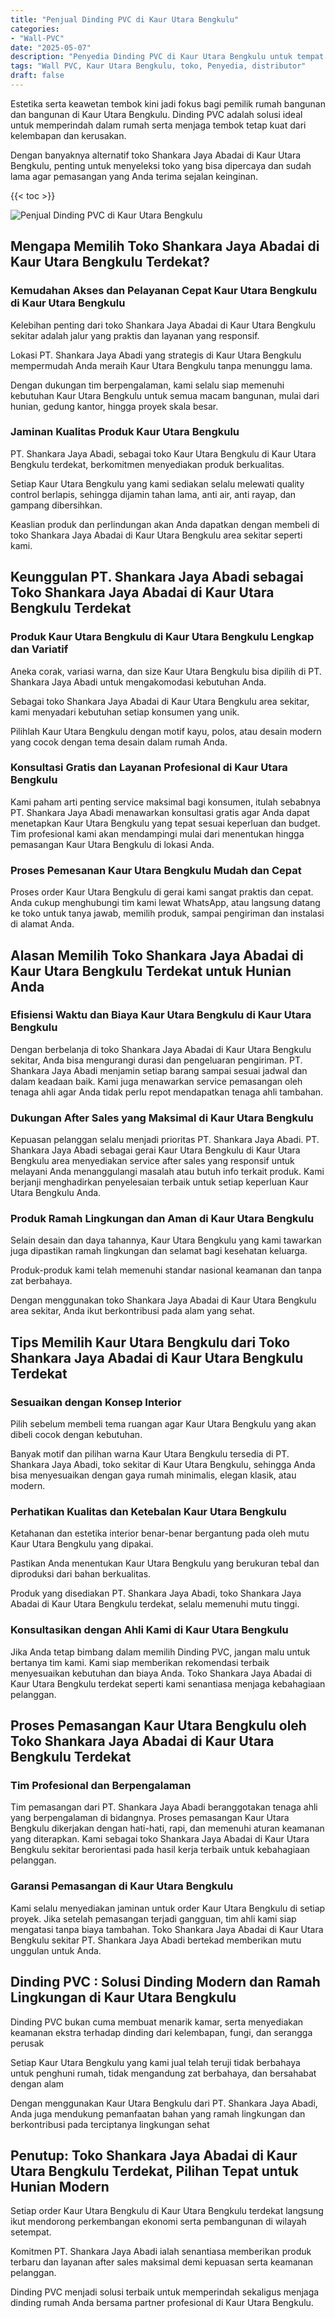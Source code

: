 ```yaml
---
title: "Penjual Dinding PVC di Kaur Utara Bengkulu"
categories: 
- "Wall-PVC"
date: "2025-05-07"
description: "Penyedia Dinding PVC di Kaur Utara Bengkulu untuk tempat tinggal, office, serta ritel. Material terbaik, pilihan motif, warna menarik, dengan layanan instalasi ditangani oleh tenaga ahli berpengalaman dan garansi resmi!|Jasa penjualan Dinding PVC di Kaur Utara Bengkulu untuk keperluan tempat tinggal, office, atau ritel, dengan produk berkualitas dan penempatan oleh tim profesional dan kepastian resmi.|Pilihan Dinding PVC di Kaur Utara Bengkulu yang terpercaya untuk hunian, kantor, dan toko, dengan material berkualitas dan penempatan dikerjakan oleh tenaga ahli profesional serta jaminan resmi.|Distribusi Dinding PVC di Kaur Utara Bengkulu untuk hunian, perkantoran, dan ritel, beserta material unggulan dan instalasi ditangani oleh teknisi ahli, disertai dengan kepastian resmi.}"
tags: "Wall PVC, Kaur Utara Bengkulu, toko, Penyedia, distributor"
draft: false
---
```


Estetika serta keawetan tembok kini jadi fokus bagi pemilik rumah bangunan dan bangunan di Kaur Utara Bengkulu.  Dinding PVC  adalah solusi ideal untuk memperindah dalam rumah serta menjaga tembok tetap kuat dari kelembapan dan kerusakan.

Dengan banyaknya alternatif toko Shankara Jaya Abadai di Kaur Utara Bengkulu, penting untuk menyeleksi toko yang bisa dipercaya dan sudah lama agar pemasangan yang Anda terima sejalan keinginan.

{{< toc >}}

![Penjual Dinding PVC di Kaur Utara Bengkulu](/images/Wall-PVC/Penjual-Dinding-PVC-di-Kaur-Utara-Bengkulu.png)


## Mengapa Memilih Toko Shankara Jaya Abadai di Kaur Utara Bengkulu Terdekat?

### Kemudahan Akses dan Pelayanan Cepat Kaur Utara Bengkulu di Kaur Utara Bengkulu

Kelebihan penting dari toko Shankara Jaya Abadai di Kaur Utara Bengkulu sekitar adalah jalur yang praktis dan layanan yang responsif.

Lokasi PT. Shankara Jaya Abadi yang strategis di Kaur Utara Bengkulu mempermudah Anda meraih Kaur Utara Bengkulu tanpa menunggu lama.

Dengan dukungan tim berpengalaman, kami selalu siap memenuhi kebutuhan Kaur Utara Bengkulu untuk semua macam bangunan, mulai dari hunian, gedung kantor, hingga proyek skala besar.

### Jaminan Kualitas Produk Kaur Utara Bengkulu

PT. Shankara Jaya Abadi, sebagai toko Kaur Utara Bengkulu di Kaur Utara Bengkulu terdekat, berkomitmen menyediakan produk berkualitas.

Setiap Kaur Utara Bengkulu yang kami sediakan selalu melewati quality control berlapis, sehingga dijamin tahan lama, anti air, anti rayap, dan gampang dibersihkan.

Keaslian produk dan perlindungan akan Anda dapatkan dengan membeli di toko Shankara Jaya Abadai di Kaur Utara Bengkulu area sekitar seperti kami.

## Keunggulan PT. Shankara Jaya Abadi sebagai Toko Shankara Jaya Abadai di Kaur Utara Bengkulu Terdekat

### Produk Kaur Utara Bengkulu di Kaur Utara Bengkulu Lengkap dan Variatif

Aneka corak, variasi warna, dan size Kaur Utara Bengkulu bisa dipilih di PT. Shankara Jaya Abadi untuk mengakomodasi kebutuhan Anda.

Sebagai toko Shankara Jaya Abadai di Kaur Utara Bengkulu area sekitar, kami menyadari kebutuhan setiap konsumen yang unik.

Pilihlah Kaur Utara Bengkulu dengan motif kayu, polos, atau desain modern yang cocok dengan tema desain dalam rumah Anda.

### Konsultasi Gratis dan Layanan Profesional di Kaur Utara Bengkulu

Kami paham arti penting service maksimal bagi konsumen, itulah sebabnya PT. Shankara Jaya Abadi menawarkan konsultasi gratis agar Anda dapat menetapkan Kaur Utara Bengkulu yang tepat sesuai keperluan dan budget. Tim profesional kami akan mendampingi mulai dari menentukan hingga pemasangan Kaur Utara Bengkulu di lokasi Anda.

### Proses Pemesanan Kaur Utara Bengkulu Mudah dan Cepat

Proses order Kaur Utara Bengkulu di gerai kami sangat praktis dan cepat. Anda cukup menghubungi tim kami lewat WhatsApp, atau langsung datang ke toko untuk tanya jawab, memilih produk, sampai pengiriman dan instalasi di alamat Anda.

## Alasan Memilih Toko Shankara Jaya Abadai di Kaur Utara Bengkulu Terdekat untuk Hunian Anda

### Efisiensi Waktu dan Biaya Kaur Utara Bengkulu di Kaur Utara Bengkulu

Dengan berbelanja di toko Shankara Jaya Abadai di Kaur Utara Bengkulu sekitar, Anda bisa mengurangi durasi dan pengeluaran pengiriman. PT. Shankara Jaya Abadi menjamin setiap barang sampai sesuai jadwal dan dalam keadaan baik. Kami juga menawarkan service pemasangan oleh tenaga ahli agar Anda tidak perlu repot mendapatkan tenaga ahli tambahan.

### Dukungan After Sales yang Maksimal di Kaur Utara Bengkulu

Kepuasan pelanggan selalu menjadi prioritas PT. Shankara Jaya Abadi. PT. Shankara Jaya Abadi sebagai gerai Kaur Utara Bengkulu di Kaur Utara Bengkulu area menyediakan service after sales yang responsif untuk melayani Anda menanggulangi masalah atau butuh info terkait produk. Kami berjanji menghadirkan penyelesaian terbaik untuk setiap keperluan Kaur Utara Bengkulu Anda.

### Produk Ramah Lingkungan dan Aman di Kaur Utara Bengkulu

Selain desain dan daya tahannya, Kaur Utara Bengkulu yang kami tawarkan juga dipastikan ramah lingkungan dan selamat bagi kesehatan keluarga.

Produk-produk kami telah memenuhi standar nasional keamanan dan tanpa zat berbahaya.

Dengan menggunakan toko Shankara Jaya Abadai di Kaur Utara Bengkulu area sekitar, Anda ikut berkontribusi pada alam yang sehat.

## Tips Memilih Kaur Utara Bengkulu dari Toko Shankara Jaya Abadai di Kaur Utara Bengkulu Terdekat

### Sesuaikan dengan Konsep Interior 

Pilih sebelum membeli tema ruangan agar Kaur Utara Bengkulu yang akan dibeli cocok dengan kebutuhan.

Banyak motif dan pilihan warna Kaur Utara Bengkulu tersedia di PT. Shankara Jaya Abadi, toko sekitar di Kaur Utara Bengkulu, sehingga Anda bisa menyesuaikan dengan gaya rumah minimalis, elegan klasik, atau modern.

### Perhatikan Kualitas dan Ketebalan Kaur Utara Bengkulu

Ketahanan dan estetika interior benar-benar bergantung pada oleh mutu Kaur Utara Bengkulu yang dipakai.

Pastikan Anda menentukan Kaur Utara Bengkulu yang berukuran tebal dan diproduksi dari bahan berkualitas.

Produk yang disediakan PT. Shankara Jaya Abadi, toko Shankara Jaya Abadai di Kaur Utara Bengkulu terdekat, selalu memenuhi mutu tinggi.

### Konsultasikan dengan Ahli Kami di Kaur Utara Bengkulu

Jika Anda tetap bimbang dalam memilih Dinding PVC, jangan malu untuk bertanya tim kami. Kami siap memberikan rekomendasi terbaik menyesuaikan kebutuhan dan biaya Anda. Toko Shankara Jaya Abadai di Kaur Utara Bengkulu terdekat seperti kami senantiasa menjaga kebahagiaan pelanggan.

## Proses Pemasangan Kaur Utara Bengkulu oleh Toko Shankara Jaya Abadai di Kaur Utara Bengkulu Terdekat

### Tim Profesional dan Berpengalaman

Tim pemasangan dari PT. Shankara Jaya Abadi beranggotakan tenaga ahli yang berpengalaman di bidangnya. Proses pemasangan Kaur Utara Bengkulu dikerjakan dengan hati-hati, rapi, dan memenuhi aturan keamanan yang diterapkan. Kami sebagai toko Shankara Jaya Abadai di Kaur Utara Bengkulu sekitar berorientasi pada hasil kerja terbaik untuk kebahagiaan pelanggan.

### Garansi Pemasangan di Kaur Utara Bengkulu

Kami selalu menyediakan jaminan untuk order Kaur Utara Bengkulu di setiap proyek. Jika setelah pemasangan terjadi gangguan, tim ahli kami siap mengatasi tanpa biaya tambahan. Toko Shankara Jaya Abadai di Kaur Utara Bengkulu sekitar PT. Shankara Jaya Abadi bertekad memberikan mutu unggulan untuk Anda.

##  Dinding PVC : Solusi Dinding Modern dan Ramah Lingkungan di Kaur Utara Bengkulu

 Dinding PVC  bukan cuma membuat menarik kamar, serta menyediakan keamanan ekstra terhadap dinding dari kelembapan, fungi, dan serangga perusak

Setiap Kaur Utara Bengkulu yang kami jual telah teruji tidak berbahaya untuk penghuni rumah, tidak mengandung zat berbahaya, dan bersahabat dengan alam

Dengan menggunakan Kaur Utara Bengkulu dari PT. Shankara Jaya Abadi, Anda juga mendukung pemanfaatan bahan yang ramah lingkungan dan berkontribusi pada terciptanya lingkungan sehat

## Penutup: Toko Shankara Jaya Abadai di Kaur Utara Bengkulu Terdekat, Pilihan Tepat untuk Hunian Modern

Setiap order Kaur Utara Bengkulu di Kaur Utara Bengkulu terdekat langsung ikut mendorong perkembangan ekonomi serta pembangunan di wilayah setempat.

Komitmen PT. Shankara Jaya Abadi ialah senantiasa memberikan produk terbaru dan layanan after sales maksimal demi kepuasan serta keamanan pelanggan.

 Dinding PVC  menjadi solusi terbaik untuk memperindah sekaligus menjaga dinding rumah Anda bersama partner profesional di Kaur Utara Bengkulu.